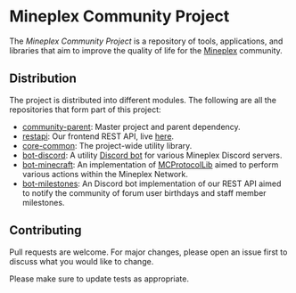 # Mineplex Community Project

The *Mineplex Community Project* is a repository of tools, applications, and libraries that aim to improve the quality
of life for the [Mineplex](https://mineplex.com/) community.

## Distribution

The project is distributed into different modules. The following are all the repositories that form part of this
project:

* [community-parent](https://github.com/RF-Development/Mineplex-Community-Project): Master project and parent
  dependency.
* [restapi](https://github.com/RF-Development/MineplexServices): Our frontend REST API, live
  [here](https://api.mineplex.club).
* [core-common](https://github.com/RF-Development/core-common): The project-wide utility library.
* [bot-discord](https://github.com/RF-Development/CommunityBot): A
  utility [Discord bot](https://discord.com/developers/docs/intro) for various Mineplex Discord servers.
* [bot-minecraft](https://github.com/RF-Development/bot-minecraft): An implementation
  of [MCProtocolLib](https://github.com/GeyserMC/MCProtocolLib/)
  aimed to perform various actions within the Mineplex Network.
* [bot-milestones](https://github.com/RF-Development/Milestones-Birthdays): An Discord bot implementation of our REST
  API aimed to notify the community of forum user birthdays and staff member milestones.

## Contributing

Pull requests are welcome. For major changes, please open an issue first to discuss what you would like to change.

Please make sure to update tests as appropriate.